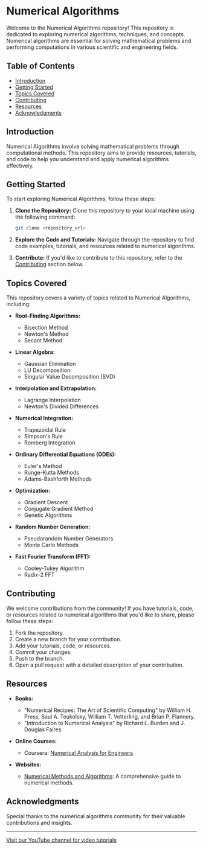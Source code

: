 # Numerical Algorithms

Welcome to the Numerical Algorithms repository! This repository is dedicated to exploring numerical algorithms, techniques, and concepts. Numerical algorithms are essential for solving mathematical problems and performing computations in various scientific and engineering fields.

## Table of Contents

- [Introduction](#introduction)
- [Getting Started](#getting-started)
- [Topics Covered](#topics-covered)
- [Contributing](#contributing)
- [Resources](#resources)
- [Acknowledgments](#acknowledgments)

## Introduction

Numerical Algorithms involve solving mathematical problems through computational methods. This repository aims to provide resources, tutorials, and code to help you understand and apply numerical algorithms effectively.

## Getting Started

To start exploring Numerical Algorithms, follow these steps:

1. **Clone the Repository:** Clone this repository to your local machine using the following command:
   ```bash
   git clone <repository_url>
   ```

2. **Explore the Code and Tutorials:** Navigate through the repository to find code examples, tutorials, and resources related to numerical algorithms.

3. **Contribute:** If you'd like to contribute to this repository, refer to the [Contributing](#contributing) section below.

## Topics Covered

This repository covers a variety of topics related to Numerical Algorithms, including:

- **Root-Finding Algorithms:**
  - Bisection Method
  - Newton's Method
  - Secant Method

- **Linear Algebra:**
  - Gaussian Elimination
  - LU Decomposition
  - Singular Value Decomposition (SVD)

- **Interpolation and Extrapolation:**
  - Lagrange Interpolation
  - Newton's Divided Differences

- **Numerical Integration:**
  - Trapezoidal Rule
  - Simpson's Rule
  - Romberg Integration

- **Ordinary Differential Equations (ODEs):**
  - Euler's Method
  - Runge-Kutta Methods
  - Adams-Bashforth Methods

- **Optimization:**
  - Gradient Descent
  - Conjugate Gradient Method
  - Genetic Algorithms

- **Random Number Generation:**
  - Pseudorandom Number Generators
  - Monte Carlo Methods

- **Fast Fourier Transform (FFT):**
  - Cooley-Tukey Algorithm
  - Radix-2 FFT

## Contributing

We welcome contributions from the community! If you have tutorials, code, or resources related to numerical algorithms that you'd like to share, please follow these steps:

1. Fork the repository.
2. Create a new branch for your contribution.
3. Add your tutorials, code, or resources.
4. Commit your changes.
5. Push to the branch.
6. Open a pull request with a detailed description of your contribution.

## Resources

- **Books:**
  - "Numerical Recipes: The Art of Scientific Computing" by William H. Press, Saul A. Teukolsky, William T. Vetterling, and Brian P. Flannery.
  - "Introduction to Numerical Analysis" by Richard L. Burden and J. Douglas Faires.

- **Online Courses:**
  - Coursera: [Numerical Analysis for Engineers](https://www.coursera.org/learn/numerical-analysis-engineers)

- **Websites:**
  - [Numerical Methods and Algorithms](https://www.numerical-methods.com/): A comprehensive guide to numerical methods.

## Acknowledgments

Special thanks to the numerical algorithms community for their valuable contributions and insights.

---

[Visit our YouTube channel for video tutorials](https://www.youtube.com/@CodeCraft-ll5nz/featured)